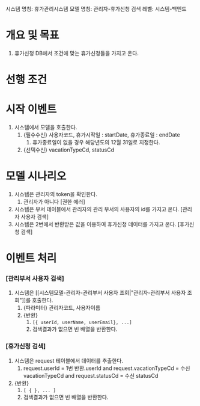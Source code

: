 시스템 명칭: 휴가관리시스템
모델 명칭: 관리자-휴가신청 검색
레벨: 시스템-백엔드

# 개요 및 목표
1. 휴가신청 DB에서 조건에 맞는 휴가신청들을 가지고 온다. 

# 선행 조건


# 시작 이벤트
1. 시스템에서 모델을 호출한다.
	1. {필수수신} 사용자코드, 휴가시작일 : startDate, 휴가종료일 : endDate
		1. 휴가종료일이 없을 경우 해당년도의 12월 31일로 지정한다.
	2. {선택수신} vacationTypeCd, statusCd

# 모델 시나리오
1. 시스템은 관리자의 token을 확인한다. 
	1. 관리자가 아니다 [권한 에러]
2. 시스템은 부서 테이블에서 관리자의 관리 부서의 사용자의 id를 가지고 온다. [관리자 사용자 검색]
3. 시스템은 2번에서 반환받은 값을 이용하여 휴가신청 데이터를 가지고 온다. [휴가신청 검색]

# 이벤트 처리
### [관리부서 사용자 검색]
1. 시스템은 [[시스템모델-관리자-관리부서 사용자 조회|"관리자-관리부서 사용자 조회"]]를 호출한다.
	1. {파라미터} 관리자코드, 사용자이름
	2. {반환}
		1. ```[{ userId, userName, userEmail}, ...]```
		2. 검색결과가 없으면 빈 배열을 반환한다.

### [휴가신청 검색]
1. 시스템은 request 테이블에서 데이터를 추출한다.
	1. request.userId = 1번 반환.userId and request.vacationTypeCd = 수신 vacationTypeCd and request.statusCd = 수신 statusCd
2. {반환}
	1. ```[ { }, ... ]```
	2. 검색결과가 없으면 빈 배열을 반환한다.